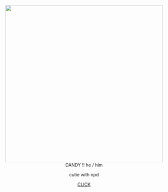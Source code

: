 <div align="center">
  <img src="https://file.garden/Z3w2DgI9XxDVyEMC/Art%20Archive/12.png" width="500"> 
</div>
<div align="center">
DANDY !! he / him 
  
cutie with npd

[CLICK](https://ru.pronouns.page/@dandyIRL)
</div>
